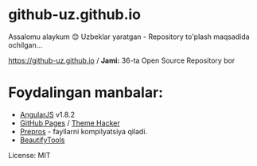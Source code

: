# github-uz.github.io
Assalomu alaykum 😊 Uzbeklar yaratgan - Repository to'plash maqsadida ochilgan...

https://github-uz.github.io /
**Jami:** 36-ta Open Source Repository bor

# Foydalingan manbalar:
* [AngularJS](http://angularjs.org/) v1.8.2
* [GitHub Pages](https://docs.github.com/en/pages/getting-started-with-github-pages/adding-a-theme-to-your-github-pages-site-with-the-theme-chooser/) / [Theme Hacker](https://github.com/pages-themes/hacker/)
* [Prepros](https://prepros.io/) - fayllarni kompilyatsiya qiladi.
* [BeautifyTools](https://beautifytools.com/)
 
License: MIT
